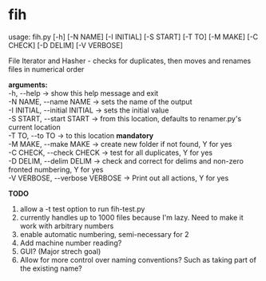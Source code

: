 # fih
usage: fih.py [-h] [-N NAME] [-I INITIAL] [-S START] [-T TO] [-M MAKE] [-C CHECK] [-D DELIM] [-V VERBOSE] 

File Iterator and Hasher - checks for duplicates, then moves and renames files in numerical order  

**arguments:**  
  -h, --help -> show this help message and exit  
  -N NAME, --name NAME -> sets the name of the output  
  -I INITIAL, --initial INITIAL -> sets the initial value  
  -S START, --start START -> from this location, defaults to renamer.py's current location  
  -T TO, --to TO -> to this location **mandatory**  
  -M MAKE, --make MAKE -> create new folder if not found, Y for yes  
  -C CHECK, --check CHECK -> test for all duplicates, Y for yes  
  -D DELIM, --delim DELIM -> check and correct for delims and non-zero fronted numbering, Y for yes  
  -V VERBOSE, --verbose VERBOSE -> Print out all actions, Y for yes


**TODO**  

1. allow a -t test option to run fih-test.py  
2. currently handles up to 1000 files because I'm lazy.  Need to make it work with arbitrary numbers  
3. enable automatic numbering, semi-necessary for 2
4. Add machine number reading?
5. GUI?  (Major strech goal)
6. Allow for more control over naming conventions?  Such as taking part of the existing name?  
